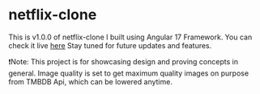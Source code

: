 # netflix-clone
This is v1.0.0 of netflix-clone I built using Angular 17 Framework.
You can check it live [here](https://poya-faraji.github.io/netflix-clone/)
Stay tuned for future updates and features.

❗Note: This project is for showcasing design and proving concepts in general. Image quality is set to get maximum quality images on purpose from TMBDB Api, which can be lowered anytime. 
